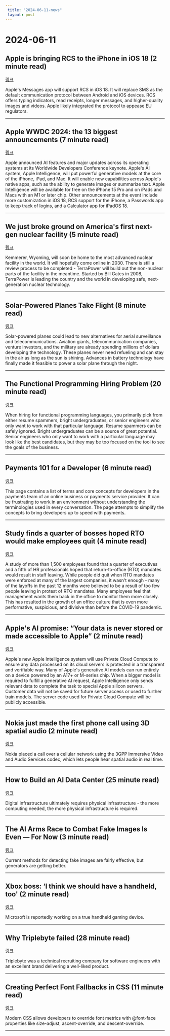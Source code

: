 ```yaml
---
 title: "2024-06-11-news"
 layout: post
---
```

<h1>2024-06-11</h1><h2>Apple is bringing RCS to the iPhone in iOS 18 (2 minute read)</h2><p><a href="https://www.theverge.com/2024/6/10/24171315/apple-messages-rcs-ios-18-imessage-green-bubble?utm_source=tldrnewsletter">링크</a>  </p><p>Apple's Messages app will support RCS in iOS 18. It will replace SMS as the default communication protocol between Android and iOS devices. RCS offers typing indicators, read receipts, longer messages, and higher-quality images and videos. Apple likely integrated the protocol to appease EU regulators. </p><hr /><h2>Apple WWDC 2024: the 13 biggest announcements (7 minute read)</h2><p><a href="https://www.theverge.com/24171190/apple-wwdc-2024-biggest-announcements?utm_source=tldrnewsletter">링크</a>  </p><p>Apple announced AI features and major updates across its operating systems at its Worldwide Developers Conference keynote. Apple's AI system, Apple Intelligence, will put powerful generative models at the core of the iPhone, iPad, and Mac. It will enable new capabilities across Apple's native apps, such as the ability to generate images or summarize text. Apple Intelligence will be available for free on the iPhone 15 Pro and on iPads and Macs with an M1 or later chip. Other announcements at the event include more customization in iOS 18, RCS support for the iPhone, a Passwords app to keep track of logins, and a Calculator app for iPadOS 18. </p><hr /><h2>We just broke ground on America's first next-gen nuclear facility (5 minute read)</h2><p><a href="https://www.gatesnotes.com/Wyoming-TerraPower-groundbreaking?utm_source=tldrnewsletter">링크</a>  </p><p>Kemmerer, Wyoming, will soon be home to the most advanced nuclear facility in the world. It will hopefully come online in 2030. There is still a review process to be completed - TerraPower will build out the non-nuclear parts of the facility in the meantime. Started by Bill Gates in 2008, TerraPower is leading the country and the world in developing safe, next-generation nuclear technology. </p><hr /><h2>Solar-Powered Planes Take Flight (8 minute read)</h2><p><a href="https://www.wsj.com/science/environment/solar-powered-aircraft-planes-research-e551596c?st=zzcvqkkbi3g3t6t&amp;reflink=desktopwebshare_permalink&amp;utm_source=tldrnewsletter">링크</a>  </p><p>Solar-powered planes could lead to new alternatives for aerial surveillance and telecommunications. Aviation giants, telecommunication companies, venture investors, and the military are already spending millions of dollars developing the technology. These planes never need refueling and can stay in the air as long as the sun is shining. Advances in battery technology have finally made it feasible to power a solar plane through the night. </p><hr /><h2>The Functional Programming Hiring Problem (20 minute read)</h2><p><a href="https://blog.janissary.xyz/posts/hiring-functional-programming?utm_source=tldrnewsletter">링크</a>  </p><p>When hiring for functional programming languages, you primarily pick from either resume spammers, bright undergraduates, or senior engineers who only want to work with that particular language. Resume spammers can be safely ignored. Bright undergraduates can be a source of great potential. Senior engineers who only want to work with a particular language may look like the best candidates, but they may be too focused on the tool to see the goals of the business. </p><hr /><h2>Payments 101 for a Developer (6 minute read)</h2><p><a href="https://github.com/juspay/hyperswitch/wiki/Payments-101-for-a-Developer?utm_source=tldrnewsletter">링크</a>  </p><p>This page contains a list of terms and core concepts for developers in the payments team of an online business or payments service provider. It can be frustrating to work in an environment without understanding the terminologies used in every conversation. The page attempts to simplify the concepts to bring developers up to speed with payments. </p><hr /><h2>Study finds a quarter of bosses hoped RTO would make employees quit (4 minute read)</h2><p><a href="https://www.theregister.com/2024/06/09/rto_quit_study/?utm_source=tldrnewsletter">링크</a>  </p><p>A study of more than 1,500 employees found that a quarter of executives and a fifth of HR professionals hoped that return-to-office (RTO) mandates would result in staff leaving. While people did quit when RTO mandates were enforced at many of the largest companies, it wasn't enough - many of the layoffs in the past 12 months were believed to be a result of too few people leaving in protest of RTO mandates. Many employees feel that management wants them back in the office to monitor them more closely. This has resulted in the growth of an office culture that is even more performative, suspicious, and divisive than before the COVID-19 pandemic. </p><hr /><h2>Apple's AI promise: “Your data is never stored or made accessible to Apple” (2 minute read)</h2><p><a href="https://arstechnica.com/ai/2024/06/apples-ai-promise-your-data-is-never-stored-or-made-accessible-by-apple/?utm_source=tldrnewsletter">링크</a>  </p><p>Apple's new Apple Intelligence system will use Private Cloud Compute to ensure any data processed on its cloud servers is protected in a transparent and verifiable way. Many of Apple's generative AI models can run entirely on a device powered by an A17+ or M-series chip. When a bigger model is required to fulfill a generative AI request, Apple Intelligence only sends relevant data to complete the task to special Apple silicon servers. Customer data will not be saved for future server access or used to further train models. The server code used for Private Cloud Compute will be publicly accessible. </p><hr /><h2>Nokia just made the first phone call using 3D spatial audio (2 minute read)</h2><p><a href="https://www.engadget.com/nokia-just-made-the-first-phone-call-using-3d-spatial-audio-165043937.html?src=rss&amp;utm_source=tldrnewsletter">링크</a>  </p><p>Nokia placed a call over a cellular network using the 3GPP Immersive Video and Audio Services codec, which lets people hear spatial audio in real time. </p><hr /><h2>How to Build an AI Data Center (25 minute read)</h2><p><a href="https://www.construction-physics.com/p/how-to-build-an-ai-data-center?utm_source=tldrnewsletter">링크</a>  </p><p>Digital infrastructure ultimately requires physical infrastructure - the more computing needed, the more physical infrastructure is required. </p><hr /><h2>The AI Arms Race to Combat Fake Images Is Even — For Now (3 minute read)</h2><p><a href="https://spectrum.ieee.org/deepfake-detection?utm_source=tldrnewsletter">링크</a>  </p><p>Current methods for detecting fake images are fairly effective, but generators are getting better. </p><hr /><h2>Xbox boss: ‘I think we should have a handheld, too' (2 minute read)</h2><p><a href="https://www.theverge.com/2024/6/10/24175149/xbox-handheld-phil-spencer-interview-2024?utm_source=tldrnewsletter">링크</a>  </p><p>Microsoft is reportedly working on a true handheld gaming device. </p><hr /><h2>Why Triplebyte failed (28 minute read)</h2><p><a href="https://www.otherbranch.com/blog/why-triplebyte-failed?utm_source=tldrnewsletter">링크</a>  </p><p>Triplebyte was a technical recruiting company for software engineers with an excellent brand delivering a well-liked product. </p><hr /><h2>Creating Perfect Font Fallbacks in CSS (11 minute read)</h2><p><a href="https://www.aleksandrhovhannisyan.com/blog/perfect-font-fallbacks/?utm_source=tldrnewsletter">링크</a>  </p><p>Modern CSS allows developers to override font metrics with @font-face properties like size-adjust, ascent-override, and descent-override. </p><hr />